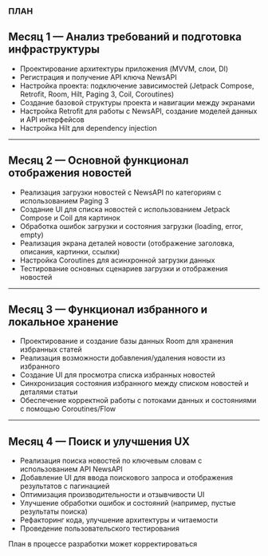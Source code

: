 

### ПЛАН

## Месяц 1 — Анализ требований и подготовка инфраструктуры

- Проектирование архитектуры приложения (MVVM, слои, DI)
- Регистрация и получение API ключа NewsAPI
- Настройка проекта: подключение зависимостей (Jetpack Compose, Retrofit, Room, Hilt, Paging 3, Coil, Coroutines)
- Создание базовой структуры проекта и навигации между экранами
- Настройка Retrofit для работы с NewsAPI, создание моделей данных и API интерфейсов
- Настройка Hilt для dependency injection

---

## Месяц 2 — Основной функционал отображения новостей

- Реализация загрузки новостей с NewsAPI по категориям с использованием Paging 3
- Создание UI для списка новостей с использованием Jetpack Compose и Coil для картинок
- Обработка ошибок загрузки и состояния загрузки (loading, error, empty)
- Реализация экрана деталей новости (отображение заголовка, описания, картинки, ссылки)
- Настройка Coroutines для асинхронной загрузки данных
- Тестирование основных сценариев загрузки и отображения новостей

---

## Месяц 3 — Функционал избранного и локальное хранение

- Проектирование и создание базы данных Room для хранения избранных статей
- Реализация возможности добавления/удаления новости из избранного
- Создание UI для просмотра списка избранных новостей
- Синхронизация состояния избранного между списком новостей и деталями статьи
- Обеспечение корректной работы с потоками данных и состояниями с помощью Coroutines/Flow

---

## Месяц 4 — Поиск и улучшения UX

- Реализация поиска новостей по ключевым словам с использованием API NewsAPI
- Добавление UI для ввода поискового запроса и отображения результатов с пагинацией
- Оптимизация производительности и отзывчивости UI
- Улучшение обработки ошибок и состояний (например, пустые результаты поиска)
- Рефакторинг кода, улучшение архитектуры и читаемости
- Проведение пользовательского тестирования

План в процессе разработки может корректироваться